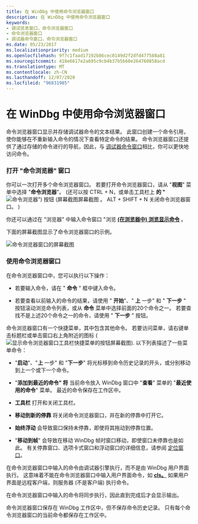 ```yaml
---
title: 在 WinDbg 中使用命令浏览器窗口
description: 在 WinDbg 中使用命令浏览器窗口
keywords:
- 调试信息窗口，命令浏览器窗口
- 命令浏览器窗口
- 调试器命令窗口，命令浏览器窗口
ms.date: 05/23/2017
ms.localizationpriority: medium
ms.openlocfilehash: 9f7c1faad17192b86cec0149d2f2dfd477588a81
ms.sourcegitcommit: 418e6617e2a695c9cb4b37b5b60e264760858acd
ms.translationtype: MT
ms.contentlocale: zh-CN
ms.lasthandoff: 12/07/2020
ms.locfileid: "96831985"
---
```

# <a name="using-the-command-browser-window-in-windbg"></a>在 WinDbg 中使用命令浏览器窗口


命令浏览器窗口显示并存储调试器命令的文本结果。 此窗口创建一个命令引用，使你能够在不重新输入命令的情况下查看特定命令的结果。 命令浏览器窗口还提供了通过存储的命令进行的导航，因此，与 [调试器命令窗口](debugger-command-window.md)相比，你可以更快地访问命令。

### <a name="span-idopening_the_command_browser_windowspanspan-idopening_the_command_browser_windowspanopening-the-command-browser-window"></a><span id="opening_the_command_browser_window"></span><span id="OPENING_THE_COMMAND_BROWSER_WINDOW"></span>打开 "命令浏览器" 窗口

你可以一次打开多个命令浏览器窗口。 若要打开命令浏览器窗口，请从 "**视图**" 菜单中选择 "**命令浏览器**"。  (还可以按 CTRL + N，或单击工具栏上 **的 "** ![ 命令浏览器") 按钮 (屏幕截图屏幕截图 ](images/window-command-browser-icon.png) 。 ALT + SHIFT + N 关闭命令浏览器窗口。 ) 

你还可以通过在 "浏览器" 中输入命令窗口 "浏览 [**(在浏览器中) 浏览显示命令**](-browse--display-command-in-browser-.md) 。

下面的屏幕截图显示了命令浏览器窗口的示例。

![命令浏览器窗口的屏幕截图](images/window-commandbrowser.png)

### <a name="span-idusing_the_command_browser_windowspanspan-idusing_the_command_browser_windowspanusing-the-command-browser-window"></a><span id="using_the_command_browser_window"></span><span id="USING_THE_COMMAND_BROWSER_WINDOW"></span>使用命令浏览器窗口

在命令浏览器窗口中，您可以执行以下操作：

-   若要输入命令，请在 " **命令** " 框中键入命令。

-   若要查看以前输入的命令的结果，请使用 " **开始**"、" **上** 一步" 和 " **下一步** " 按钮滚动浏览命令列表，或从 **命令** 菜单中选择前面的20个命令之一。 若要查找不是上述20个命令之一的命令，请使用 " **下一步** " 按钮。

命令浏览器窗口有一个快捷菜单，其中包含其他命令。 若要访问菜单，请右键单击标题栏或单击窗口右上角附近的图标 (![显示命令浏览器窗口工具栏快捷菜单的按钮屏幕截图](images/window-command-browser-icon.png)). 以下列表描述了一些菜单命令：

-   "**启动**"、"**上** 一步" 和 "**下一步**" 将光标移到命令历史记录的开头，或分别移动到上一个或下一个命令。

-   "**添加到最近的命令" 将** 当前命令放入 WinDbg 窗口中 "**查看**" 菜单的 "**最近使用的命令**" 菜单。 最近的命令保存在工作区中。

-   **工具栏** 打开和关闭工具栏。

-   **移动到新的停靠** 将关闭命令浏览器窗口，并在新的停靠中打开它。

-   **始终浮动** 会导致窗口保持未停靠，即使将其拖动到停靠位置。

-   "**移动到帧**" 会导致在移动 WinDbg 帧时窗口移动，即使窗口未停靠也是如此。 有关停靠窗口、选项卡式窗口和浮动窗口的详细信息，请参阅 [定位窗口](positioning-the-windows.md)。

在命令浏览器窗口中输入的命令由调试器引擎执行，而不是由 WinDbg 用户界面执行。 这意味着不能在命令浏览器窗口中输入用户界面命令，如 [**cls。**](-cls--clear-screen-.md) 如果用户界面是远程客户端，则服务器 (不是客户端) 执行命令。

在命令浏览器窗口中输入的命令将同步执行，因此直到完成后才会显示输出。

命令浏览器窗口保存在 WinDbg 工作区中，但不保存命令历史记录。 只有每个命令浏览器窗口的当前命令都保存在工作区中。

 

 





